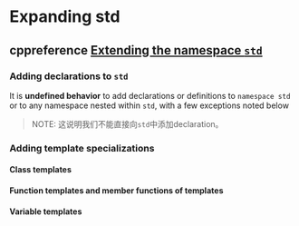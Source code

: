 # Expanding std



## cppreference [Extending the namespace `std`](https://en.cppreference.com/w/cpp/language/extending_std)

### Adding declarations to `std`

It is **undefined behavior** to add declarations or definitions to `namespace std` or to any namespace nested within `std`, with a few exceptions noted below

> NOTE: 这说明我们不能直接向`std`中添加declaration。

### Adding template specializations

#### Class templates



#### Function templates and member functions of templates



#### Variable templates